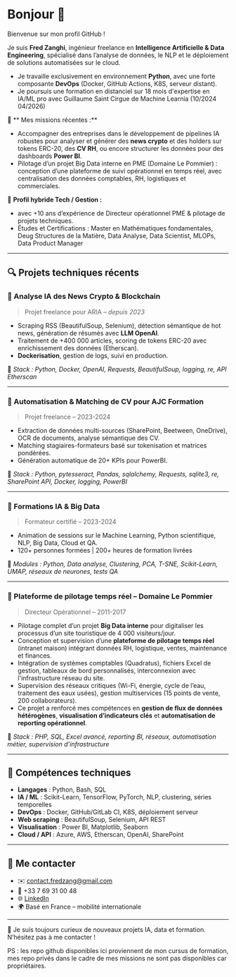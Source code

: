 # Bonjour 👋

Bienvenue sur mon profil GitHub !  

Je suis **Fred Zanghi**, ingénieur freelance en **Intelligence Artificielle & Data Engineering**, spécialisé dans l’analyse de données, le NLP et le déploiement de solutions automatisées sur le cloud.
- Je travaille exclusivement en environnement **Python**, avec une forte composante **DevOps** (Docker, GitHub Actions, K8S, serveur distant).
- Je poursuis une formation en distanciel sur 18 mois d'expertise en IA/ML pro avec Guillaume Saint Cirgue de Machine Learnia (10/2024 04/2026)

🎯 ** Mes missions récentes :**  
- Accompagner des entreprises dans le développement de pipelines IA robustes pour analyser et générer des **news crypto** et des holders sur tokens ERC-20, des **CV RH**, ou encore structurer les données pour des dashboards **Power BI**.
- Pilotage d’un projet Big Data interne en PME (Domaine Le Pommier) : conception d’une plateforme de suivi opérationnel en temps réel, avec centralisation des données comptables, RH, logistiques et commerciales.

💼 **Profil hybride Tech / Gestion :** 
- avec +10 ans d’expérience de Directeur opérationnel PME & pilotage de projets techniques.
- Études et Certifications :  Master en Mathématiques fondamentales, Deug Structures de la Matière, Data Analyse, Data Scientist, MLOPs, Data Product Manager


---

## 🔍 Projets techniques récents

### 🔹 Analyse IA des News Crypto & Blockchain
> Projet freelance pour ARIA – *depuis 2023*

- Scraping RSS (BeautifulSoup, Selenium), détection sémantique de hot news, génération de résumés avec **LLM OpenAI**.
- Traitement de +400 000 articles, scoring de tokens ERC-20 avec enrichissement des données (Etherscan).
- **Dockerisation**, gestion de logs, suivi en production.

🔧 *Stack : Python, Docker, OpenAI, Requests, BeautifulSoup, logging, re, API Etherscan*

---

### 🔹 Automatisation & Matching de CV pour AJC Formation
> Projet freelance – 2023-2024

- Extraction de données multi-sources (SharePoint, Beetween, OneDrive), OCR de documents, analyse sémantique des CV.
- Matching stagiaires-formateurs basé sur tokenisation et matrices pondérées.
- Génération automatique de 20+ KPIs pour PowerBI.

🔧 *Stack : Python, pytesseract, Pandas, sqlalchemy, Requests, sqlite3, re, SharePoint API, Docker, logging, PowerBI*

---

### 🔹 Formations IA & Big Data
> Formateur certifié – 2023-2024

- Animation de sessions sur le Machine Learning, Python scientifique, NLP, Big Data, Cloud et QA.
- 120+ personnes formées | 200+ heures de formation livrées

📘 *Modules : Python, Data analyse, Clustering, PCA, T-SNE, Scikit-Learn, UMAP, réseaux de neurones, tests QA*

---

### 🔹 Plateforme de pilotage temps réel – Domaine Le Pommier
> Directeur Opérationnel – 2011-2017

- Pilotage complet d’un projet **Big Data interne** pour digitaliser les processus d’un site touristique de 4 000 visiteurs/jour.
- Conception et supervision d’une **plateforme de pilotage temps réel** (intranet maison) intégrant données RH, logistique, ventes, maintenance et finances.
- Intégration de systèmes comptables (Quadratus), fichiers Excel de gestion, tableaux de bord personnalisés, interconnexion avec l'infrastructure réseau du site.
- Supervision des réseaux critiques (Wi-Fi, énergie, cycle de l’eau, traitement des eaux usées), gestion multiservices (15 points de vente, 200 collaborateurs).
- Ce projet a renforcé mes compétences en **gestion de flux de données hétérogènes**, **visualisation d’indicateurs clés** et **automatisation de reporting opérationnel**.

🔧 *Stack : PHP, SQL, Excel avancé, reporting BI, réseaux, automatisation métier, supervision d’infrastructure*

---

## 🧰 Compétences techniques

- **Langages** : Python, Bash, SQL  
- **IA / ML** : Scikit-Learn, TensorFlow, PyTorch, NLP, clustering, séries temporelles  
- **DevOps** : Docker, GitHub/GitLab CI, K8S, déploiement serveur  
- **Web scraping** : BeautifulSoup, Selenium, API REST  
- **Visualisation** : Power BI, Matplotlib, Seaborn  
- **Cloud / API** : Azure, AWS, Etherscan, OpenAI, SharePoint

---

## 📍 Me contacter
- ✉️ contact.fredzang@gmail.com
- 📱 +33 7 69 31 00 48
- 🌐 [LinkedIn](https://linkedin.com/in/fred-zanghi-89a01390)  
- 🌍 Basé en France – mobilité internationale  

---

💬 Je suis toujours curieux de nouveaux projets IA, data et formation. N’hésitez pas à me contacter !

PS : les repo github disponibles ici proviennent de mon cursus de formation, mes repo privés dans le cadre de mes missions ne sont pas disponibles car propriétaires.

